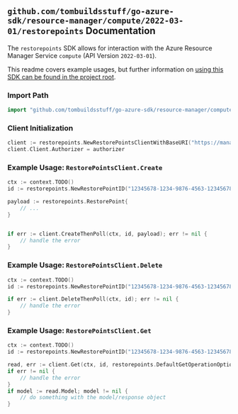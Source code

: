 
## `github.com/tombuildsstuff/go-azure-sdk/resource-manager/compute/2022-03-01/restorepoints` Documentation

The `restorepoints` SDK allows for interaction with the Azure Resource Manager Service `compute` (API Version `2022-03-01`).

This readme covers example usages, but further information on [using this SDK can be found in the project root](https://github.com/tombuildsstuff/go-azure-sdk/tree/main/docs).

### Import Path

```go
import "github.com/tombuildsstuff/go-azure-sdk/resource-manager/compute/2022-03-01/restorepoints"
```


### Client Initialization

```go
client := restorepoints.NewRestorePointsClientWithBaseURI("https://management.azure.com")
client.Client.Authorizer = authorizer
```


### Example Usage: `RestorePointsClient.Create`

```go
ctx := context.TODO()
id := restorepoints.NewRestorePointID("12345678-1234-9876-4563-123456789012", "example-resource-group", "restorePointCollectionValue", "restorePointValue")

payload := restorepoints.RestorePoint{
	// ...
}


if err := client.CreateThenPoll(ctx, id, payload); err != nil {
	// handle the error
}
```


### Example Usage: `RestorePointsClient.Delete`

```go
ctx := context.TODO()
id := restorepoints.NewRestorePointID("12345678-1234-9876-4563-123456789012", "example-resource-group", "restorePointCollectionValue", "restorePointValue")

if err := client.DeleteThenPoll(ctx, id); err != nil {
	// handle the error
}
```


### Example Usage: `RestorePointsClient.Get`

```go
ctx := context.TODO()
id := restorepoints.NewRestorePointID("12345678-1234-9876-4563-123456789012", "example-resource-group", "restorePointCollectionValue", "restorePointValue")

read, err := client.Get(ctx, id, restorepoints.DefaultGetOperationOptions())
if err != nil {
	// handle the error
}
if model := read.Model; model != nil {
	// do something with the model/response object
}
```
